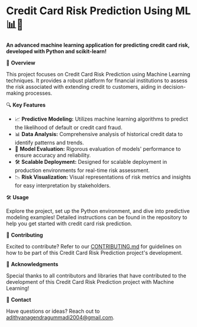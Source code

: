 # Credit Card Risk Prediction Using ML 📊🤖

**An advanced machine learning application for predicting credit card risk, developed with Python and scikit-learn!**

🚀 **Overview**

This project focuses on Credit Card Risk Prediction using Machine Learning techniques. It provides a robust platform for financial institutions to assess the risk associated with extending credit to customers, aiding in decision-making processes.

🔍 **Key Features**

- 📈 **Predictive Modeling:** Utilizes machine learning algorithms to predict the likelihood of default or credit card fraud.
- 📊 **Data Analysis:** Comprehensive analysis of historical credit data to identify patterns and trends.
- 🧠 **Model Evaluation:** Rigorous evaluation of models' performance to ensure accuracy and reliability.
- 🛠️ **Scalable Deployment:** Designed for scalable deployment in production environments for real-time risk assessment.
- 📉 **Risk Visualization:** Visual representations of risk metrics and insights for easy interpretation by stakeholders.

🛠️ **Usage**

Explore the project, set up the Python environment, and dive into predictive modeling examples! Detailed instructions can be found in the repository to help you get started with credit card risk prediction.

🤝 **Contributing**

Excited to contribute? Refer to our [CONTRIBUTING.md](CONTRIBUTING.md) for guidelines on how to be part of this Credit Card Risk Prediction project's development.

🙌 **Acknowledgments**

Special thanks to all contributors and libraries that have contributed to the development of this Credit Card Risk Prediction project with Machine Learning!

📧 **Contact**

Have questions or ideas? Reach out to adithyanagendragummadi2004@gmail.com.
